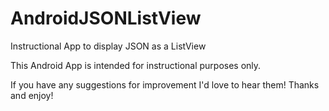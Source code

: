 AndroidJSONListView
===================

Instructional App to display JSON as a ListView

This Android App is intended for instructional purposes only. 

If you have any suggestions for improvement I'd love to hear them! Thanks and enjoy!
